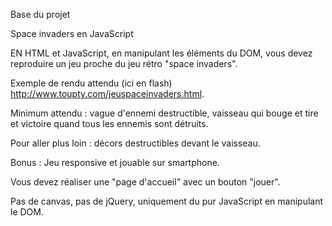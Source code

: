 Base du projet

Space invaders en JavaScript

EN HTML et JavaScript, en manipulant les éléments du DOM, vous devez reproduire un jeu proche du jeu rétro "space invaders".

Exemple de rendu attendu (ici en flash) http://www.toupty.com/jeuspaceinvaders.html.

Minimum attendu : vague d'ennemi destructible, vaisseau qui bouge et tire et victoire quand tous les ennemis sont détruits.

Pour aller plus loin : décors destructibles devant le vaisseau.

Bonus : Jeu responsive et jouable sur smartphone.

Vous devez réaliser une "page d'accueil" avec un bouton "jouer".

Pas de canvas, pas de jQuery, uniquement du pur JavaScript en manipulant le DOM.
